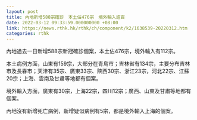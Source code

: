 ```yaml
---
layout: post
title: 內地新增588宗確診　本土佔476宗　境外輸入逾百
date: 2022-03-12 09:33:59.000000000 +08:00
link: https://news.rthk.hk/rthk/ch/component/k2/1638539-20220312.htm
categories: rthk
---
```


內地過去一日新增588宗新冠確診個案，本土佔476宗，境外輸入有112宗。

本土病例方面，山東有159宗，大部分在青島市；吉林省有134宗，主要分布吉林市及長春市；天津有35宗、廣東33宗、陝西30宗、浙江23宗，河北22宗、江蘇20宗；上海、雲南及甘肅等地都有個案。

境外輸入方面，廣東有30宗，上海22宗，四川12宗；廣西、山東及甘肅等地都有個案。

內地沒有新增死亡病例，新增疑似病例有5宗，都是境外輸入上海的個案。
